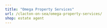 ```yaml
---
title: "Omega Property Services"
url: /clacton-on-sea/omega-property-services/
shop: estate agent
---
```

